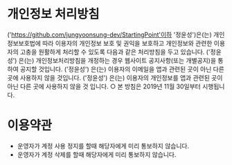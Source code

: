 # 개인정보 처리방침
('https://github.com/jungyoonsung-dev/StartingPoint'이하 '정윤성')은(는) 개인정보보호법에 따라 이용자의 개인정보 보호 및 권익을 보호하고 개인정보와 관련한 이용자의 고충을 원활하게 처리할 수 있도록 다음과 같은 처리방침을 두고 있습니다.
('정윤성') 은(는) 개인정보처리방침을 개정하는 경우 웹사이트 공지사항(또는 개별공지)을 통하여 공지할 것입니다.
('정윤성') 은(는) 이용자의 이메일을 앱과 관련된 곳이 아닌 다른 곳에 사용하지 않을 것입니다.
('정윤성') 은(는) 이용자의 개인정보를 앱과 관련된 곳이 아닌 다른 곳에 사용하지 않을 것 입니다.
○ 본 방침은 2019년 11월 30일부터 시행됩니다.



# 이용약관
- 운영자가 계정 사용 정지를 할때 해당자에게 미리 통보하지 않습니다.
- 운영자가 계정 삭제를 할때 해당자에게 미리 통보하지 않습니다.
